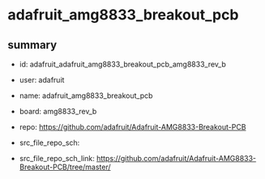 # adafruit_amg8833_breakout_pcb
 
## summary 
* id: adafruit_adafruit_amg8833_breakout_pcb_amg8833_rev_b
* user: adafruit
* name: adafruit_amg8833_breakout_pcb
* board: amg8833_rev_b
* repo: https://github.com/adafruit/Adafruit-AMG8833-Breakout-PCB



* src_file_repo_sch: 
* src_file_repo_sch_link: https://github.com/adafruit/Adafruit-AMG8833-Breakout-PCB/tree/master/




